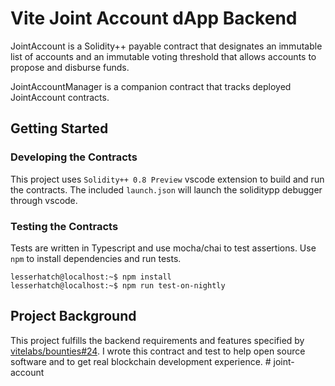 # Vite Joint Account dApp Backend

JointAccount is a Solidity++ payable contract that designates an immutable list of accounts and an immutable voting threshold that allows accounts to propose and disburse funds.

JointAccountManager is a companion contract that tracks deployed JointAccount contracts.

## Getting Started

### Developing the Contracts

This project uses `Solidity++ 0.8 Preview` vscode extension to build and run the contracts. The included `launch.json` will launch the soliditypp debugger through vscode.

### Testing the Contracts

Tests are written in Typescript and use mocha/chai to test assertions. Use `npm` to install dependencies and run tests.

```console
lesserhatch@localhost:~$ npm install
lesserhatch@localhost:~$ npm run test-on-nightly
```

## Project Background

This project fulfills the backend requirements and features specified by [vitelabs/bounties#24](https://github.com/vitelabs/bounties/issues/24). I wrote this contract and test to help open source software and to get real blockchain development experience.
#   j o i n t - a c c o u n t  
 